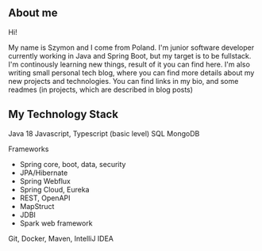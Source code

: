 ## About me

Hi! 

My name is Szymon and I come from Poland. I'm junior software developer currently working in Java and Spring Boot, but my target is to be fullstack. I'm continously learning new things, result of it you can find here. I'm also writing small personal tech blog, where you can find more details about my new projects and technologies. You can find links in my bio, and some readmes (in projects, which are described in blog posts)

## My Technology Stack

Java 18
Javascript, Typescript (basic level)
SQL
MongoDB

Frameworks
- Spring core, boot, data, security
- JPA/Hibernate
- Spring Webflux
- Spring Cloud, Eureka
- REST, OpenAPI
- MapStruct
- JDBI
- Spark web framework

Git, Docker, Maven, IntelliJ IDEA
